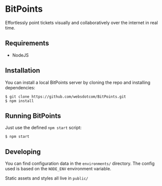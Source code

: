 BitPoints
=========
Effortlessly point tickets visually and collaboratively over the internet in real time.

## Requirements
* NodeJS

## Installation

You can install a local BitPoints server by cloning the repo and installing dependencies:

```shell
$ git clone https://github.com/websdotcom/BitPoints.git
$ npm install
```

## Running BitPoints

Just use the defined `npm start` script:

```shell
$ npm start
```

## Developing

You can find configuration data in the `environments/` directory. The config used is based on the `NODE_ENV` environment variable.

Static assets and styles all live in `public/`
